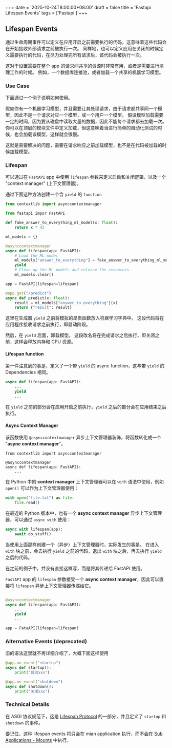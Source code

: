 +++
date = '2025-10-24T8:00:00+08:00'
draft = false
title = 'Fastapi Lifespan Events'
tags = ['Fastapi']
+++

## Lifespan Events

通过生命周期事件可以定义在应用开启之前需要执行的代码，这意味着这些代码会在开始接收外部请求之前被执行一次。
同样地，也可以定义应用在关闭的时候定义需要执行的代码，在尽力处理完所有请求后，该代码会被执行一次。

这对于设置需要在整个 app 的请求间共享的资源时非常有用，或者是需要进行清理工作的时候。
例如，一个数据库连接池，或者加载一个共享的机器学习模型。

### Use Case

下面通过一个例子说明如何使用。

假如你有一个机器学习模型，并且需要让其处理请求，由于请求都共享同一个模型，因此不是一个请求对应一个模型，或一个用户一个模型。
假设模型加载需要一定的时间，因为要从磁盘中读取大量的数据，因此不能每个请求都去加载一次。
你可以在顶层的模块文件中定义加载，但这意味着当进行简单的自动化测试的时候，也会加载该模型，这样就会很慢。

这就是需要解决的问题，需要在请求响应之前加载模型，也不是在代码被加载的时候加载模型。

### Lifespan

可以通过在 `FastAPI` app 中使用 `lifespan` 参数来定义启动和关闭逻辑，以及一个 "context manager" (上下文管理器)。

通过下面这种方法创建一个含 `yield` 的 `function`

```Python
from contextlib import asynccontextmanager

from fastapi impor FastAPI

def fake_answer_to_everything_ml_model(x: float):
    return x * 42

ml_models = {}

@asynccontextmanager
async def lifespan(app: FastAPI):
    # Load the ML model
    ml_models["answer_to_everything"] = fake_answer_to_everything_ml_model
    yield
    # Clean up the ML models and release the resources
    ml_models.clear()

app = FastAPI(lifespan=lifespan)

@app.get("/predict")
async def predict(x: float):
    result = ml_models["answer_to_everything"](x)
    return {"result": result}
```

这里在生成器 `yield` 之前将模拟的昂贵函数放入机器学习字典中。
这段代码将在应用程序接收请求之前执行，即启动阶段。

然后，在 `yield` 后面，卸载模型。
这段改名将在完成请求之后执行，即关闭之前，这样会释放内存和 CPU 资源。

#### Lifespan function

第一件注意到的事是，定义了一个带 `yield` 的 async function，这与带 `yield` 的 Dependencies 相同。

```Python
async def lifespan(app: FastAPI):
    ...
    yield
    ...
```

在 `yield` 之前的部分会在应用开启之前执行，`yield` 之后的部分会在应用结束之后执行。

#### Async Context Manager

该函数使用 `@asynccontextmanager` 异步上下文管理器装饰，将函数转化成一个 "**async context manager**"。

```
from contextlib import asynccontextmanager

@asynccontextmanager
async def lifespan(app: FastAPI):
    ...
```

在 Python 中的 **context manager** 上下文管理器可以在 `with` 语法中使用，例如 `open()` 可以作为上下文管理器使用：

```Python
with open("file.txt") as file:
    file.read()
```

在最近的 Python 版本中，也有一个 **async context manager** 异步上下文管理器，可以通过 `async with` 使用：

```Python
async with lifespan(app):
    await do_stuff()
```

当使用上面那样创建一个（异步）上下文管理器时，实际发生的事是。
在进入 `with` 块之前，会去执行 `yield` 之前的代码，退出 `with` 块之后，再去执行 `yield` 之后的代码。

在之前的例子中，并没有直接这样写，而是将其传递给 FastAPI 使用。

`FastAPI` app 的 `lifespan` 参数接受一个 **async context manager**，因此可以直接将 `lifespan` 异步上下文管理器传递给它。

```Python

@asynccontextmanager
async def lifespan(app: FastAPI):
    ...
    yield
    ...

app = FataAPI(lifespan=lifespan)
```

### Alternative Events (deprecated)

旧的语法这里就不再详细介绍了，大概下面这样使用

```Python
@app.on_event("startup")
async def startup():
    print("启动xxx")

@app.on_event("shutdown")
async def shotdown():
    print("关闭xxx")
```

### Technical Details

在 ASGI 协议规范下，这是 [Lifespan Protocol](https://asgi.readthedocs.io/en/latest/specs/lifespan.html) 的一部分，并且定义了 `startup` 和 `shutdown` 的事件。

要记住，这种 lifespan events 将只会在 mian application 执行，而不会在 [Sub Applications - Mounts](https://fastapi.tiangolo.com/advanced/sub-applications/) 中执行。
